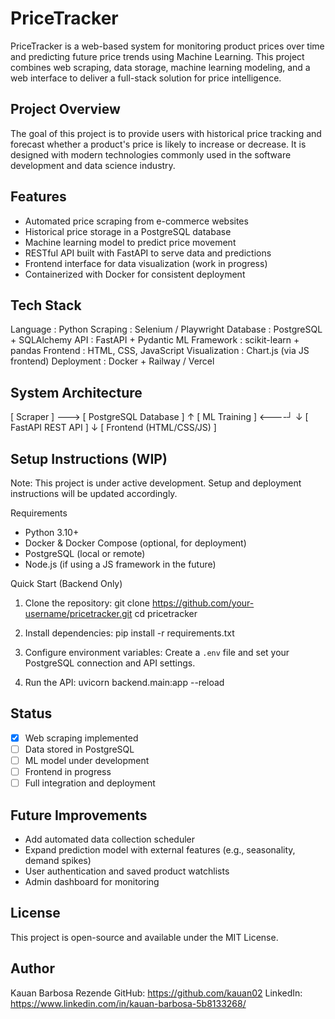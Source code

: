 
PriceTracker
============

PriceTracker is a web-based system for monitoring product prices over time and predicting future price trends using Machine Learning. This project combines web scraping, data storage, machine learning modeling, and a web interface to deliver a full-stack solution for price intelligence.

Project Overview
----------------
The goal of this project is to provide users with historical price tracking and forecast whether a product's price is likely to increase or decrease. It is designed with modern technologies commonly used in the software development and data science industry.

Features
--------
- Automated price scraping from e-commerce websites
- Historical price storage in a PostgreSQL database
- Machine learning model to predict price movement
- RESTful API built with FastAPI to serve data and predictions
- Frontend interface for data visualization (work in progress)
- Containerized with Docker for consistent deployment

Tech Stack
----------
Language        : Python
Scraping        : Selenium / Playwright
Database        : PostgreSQL + SQLAlchemy
API             : FastAPI + Pydantic
ML Framework    : scikit-learn + pandas
Frontend        : HTML, CSS, JavaScript
Visualization   : Chart.js (via JS frontend)
Deployment      : Docker + Railway / Vercel

System Architecture
-------------------
[ Scraper ] ---> [ PostgreSQL Database ]
                     ↑
[ ML Training ] <----┘
     ↓
[ FastAPI REST API ]
     ↓
[ Frontend (HTML/CSS/JS) ]

Setup Instructions (WIP)
------------------------
Note: This project is under active development. Setup and deployment instructions will be updated accordingly.

Requirements
- Python 3.10+
- Docker & Docker Compose (optional, for deployment)
- PostgreSQL (local or remote)
- Node.js (if using a JS framework in the future)

Quick Start (Backend Only)
1. Clone the repository:
   git clone https://github.com/your-username/pricetracker.git
   cd pricetracker

2. Install dependencies:
   pip install -r requirements.txt

3. Configure environment variables:
   Create a `.env` file and set your PostgreSQL connection and API settings.

4. Run the API:
   uvicorn backend.main:app --reload

Status
------
- [x] Web scraping implemented
- [ ] Data stored in PostgreSQL
- [ ] ML model under development
- [ ] Frontend in progress
- [ ] Full integration and deployment

Future Improvements
-------------------
- Add automated data collection scheduler
- Expand prediction model with external features (e.g., seasonality, demand spikes)
- User authentication and saved product watchlists
- Admin dashboard for monitoring

License
-------
This project is open-source and available under the MIT License.

Author
------
Kauan Barbosa Rezende
GitHub: https://github.com/kauan02
LinkedIn: https://www.linkedin.com/in/kauan-barbosa-5b8133268/
